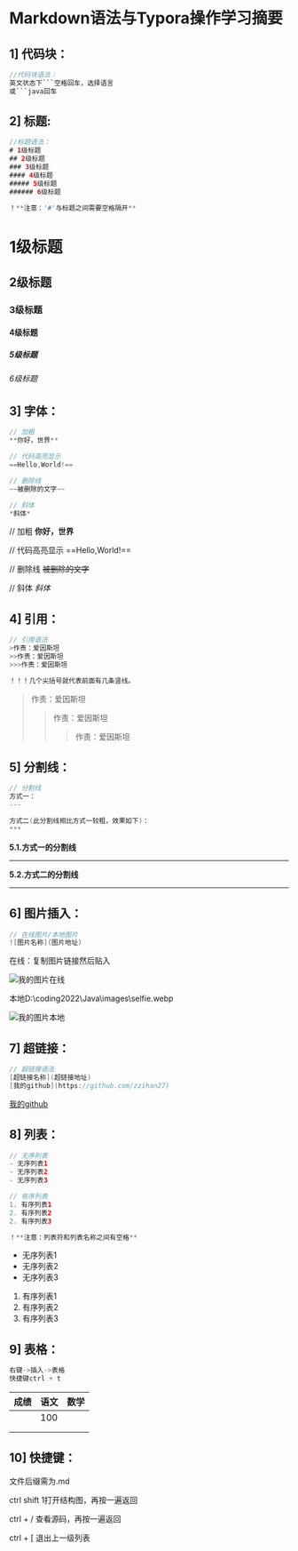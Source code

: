 # Markdown语法与Typora操作学习摘要

## 1] 代码块：

``` java
//代码块语法：
英文状态下```空格回车，选择语言
或```java回车
```



## 2] 标题:

```java
//标题语法：
# 1级标题
## 2级标题
### 3级标题
#### 4级标题
##### 5级标题
###### 6级标题
    
！**注意：'#'与标题之间需要空格隔开**
```

# 1级标题
## 2级标题
### 3级标题
#### 4级标题
##### 5级标题
###### 6级标题



## 3] 字体：

```java 
// 加粗
**你好，世界**

// 代码高亮显示
==Hello,World!==

// 删除线
~~被删除的文字~~

// 斜体
*斜体*
```

// 加粗
**你好，世界**

// 代码高亮显示
==Hello,World!==

// 删除线
~~被删除的文字~~

// 斜体
*斜体*



## 4] 引用：

```java
// 引用语法
>作责：爱因斯坦
>>作责：爱因斯坦
>>>作责：爱因斯坦

！！！几个尖括号就代表前面有几条竖线。
```

>作责：爱因斯坦
>>作责：爱因斯坦
>>
>>>作责：爱因斯坦



## 5] 分割线：

```java 
// 分割线
方式一：
---

方式二(此分割线相比方式一较粗，效果如下)：
***
```

**5.1.方式一的分割线**

---



**5.2.方式二的分割线**

***



## 6] 图片插入：

```java 
// 在线图片/本地图片
![图片名称](图片地址) 
```

在线：复制图片链接然后贴入

![我的图片在线](https://www.laoziliao.net/fs/img/cc/cc9610922800b79f5780d87b903afb5b.jpg)

 本地D:\coding2022\Java\images\selfie.webp

![我的图片本地](D:\coding2022\Java\images\selfie.webp)



## 7] 超链接：

```java
// 超链接语法
[超链接名称](超链接地址)
[我的github](https://github.com/zzihan27)
```

[我的github](https://github.com/zzihan27)



## 8] 列表：

```java
// 无序列表
- 无序列表1
- 无序列表2
- 无序列表3

// 有序列表
1. 有序列表1
2. 有序列表2
2. 有序列表3

！**注意：列表符和列表名称之间有空格**
```

- 无序列表1
- 无序列表2
- 无序列表3

1. 有序列表1
2. 有序列表2
3. 有序列表3



## 9] 表格：

```java
右键->插入->表格
快捷键ctrl + t
```

| 成绩 | 语文 | 数学 |
| ---- | ---- | ---- |
|      | 100  |      |
|      |      |      |
|      |      |      |



## 10] 快捷键：

文件后缀需为.md

ctrl shift 1打开结构图，再按一遍返回

ctrl + / 查看源码，再按一遍返回

ctrl + [ 退出上一级列表

